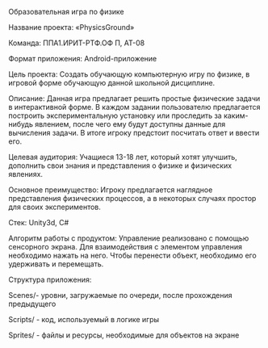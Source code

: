 Образовательная игра по физике

Название проекта:
«PhysicsGround»

Команда:
ППA1.ИРИТ-РТФ.ОФ П, АТ-08

Формат приложения:
Android-приложение

Цель проекта:
Создать обучающую компьютерную игру по физике, в игровой форме обучающую данной школьной дисциплине.

Описание:
Данная игра предлагает решить простые физические задачи в интерактивной форме. В каждом задании пользователю предлагается построить экспериментальную установку или проследить за каким-нибудь явлением, после чего ему будут доступны данные для вычисления задачи. В итоге игроку предстоит посчитать ответ и ввести его.

Целевая аудитория:
Учащиеся 13-18 лет, который хотят улучшить, дополнить свои знания и представления о физике и физических явлениях.

Основное преимущество:
Игроку предлагается наглядное представления физических процессов, а в некоторых случаях простор для своих экспериментов. 

Стек:
Unity3d, C#

Алгоритм работы с продуктом:
Управление реализовано с помощью сенсорного экрана. Для взаимодействия с элементом управления необходимо нажать на него. Чтобы перенести объект, необходимо его удерживать и перемещать.

Структура приложения:

Scenes/- уровни, загружаемые по очереди, после прохождения предыдущего 

Scripts/ - код, используемый в логике игры

Sprites/ - файлы и ресурсы, необходимые для объектов на экране
